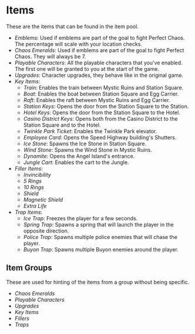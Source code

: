 # Items

These are the items that can be found in the item pool.

- *Emblems*: Used if emblems are part of the goal to fight Perfect Chaos. The percentage will scale with your location
  checks.
- *Chaos Emeralds*: Used if emblems are part of the goal to fight Perfect Chaos. They will always be 7.
- *Playable Characters*: All the playable characters that you've enabled. The first one will be granted to you at the
  start of the game.
- *Upgrades*: Character upgrades, they behave like in the original game.
- *Key Items*:
    - *Train*: Enables the train between Mystic Ruins and Station Square.
    - *Boat*: Enables the boat between Station Square and Egg Carrier.
    - *Raft*: Enables the raft between Mystic Ruins and Egg Carrier.
    - *Station Keys*: Opens the door from the Station Square to the Station.
    - *Hotel Keys*: Opens the door from the Station Square to the Hotel.
    - *Casino District Keys*: Opens both from the Casino District to the Station Square and to the Hotel.
    - *Twinkle Park Ticket*: Enables the Twinkle Park elevator.
    - *Employee Card*: Opens the Speed Highway building's Shutters.
    - *Ice Stone*: Spawns the Ice Stone in Station Square.
    - *Wind Stone*: Spawns the Wind Stone in Mystic Ruins.
    - *Dynamite*: Opens the Angel Island's entrance.
    - *Jungle Cart*: Enables the cart to the Jungle.
- *Filler Items*:
    - *Invincibility*
    - *5 Rings*
    - *10 Rings*
    - *Shield*
    - *Magnetic Shield*
    - *Extra Life*
- *Trap Items*:
    - *Ice Trap*: Freezes the player for a few seconds.
    - *Spring Trap*: Spawns a spring that will launch the player in the opposite direction.
    - *Police Trap*: Spawns multiple police enemies that will chase the player.
    - *Buyon Trap*: Spawns multiple Buyon enemies around the player.

## Item Groups
These are used for hinting of the items from a group without being specific.
- *Chaos Emeralds*
- *Playable Characters*
- *Upgrades*
- *Key Items*
- *Fillers*
- *Traps*

